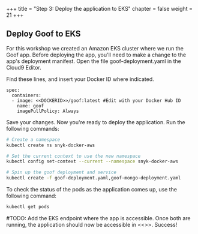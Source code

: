 +++
title = "Step 3: Deploy the application to EKS"
chapter = false
weight = 21
+++

## Deploy Goof to EKS

For this workshop we created an Amazon EKS cluster where we run the Goof app. Before deploying the app, you'll need to make a change to the app's deployment manifest. Open the file goof-deployment.yaml in the Cloud9 Editor.

Find these lines, and insert your Docker ID where indicated.

```
spec:
  containers:
  - image: <<DOCKERID>>/goof:latest #Edit with your Docker Hub ID
    name: goof
    imagePullPolicy: Always
```

Save your changes. Now you're ready to deploy the application. Run the following commands:

```sh
# Create a namespace
kubectl create ns snyk-docker-aws

# Set the current context to use the new namespace
kubectl config set-context --current --namespace snyk-docker-aws

# Spin up the goof deployment and service
kubectl create -f goof-deployment.yaml,goof-mongo-deployment.yaml
```

To check the status of the pods as the application comes up, use the following command:

```sh
kubectl get pods
```

#TODO: Add the EKS endpoint where the app is accessible.
Once both are running, the application should now be accessible in <<<URL>>>. Success!